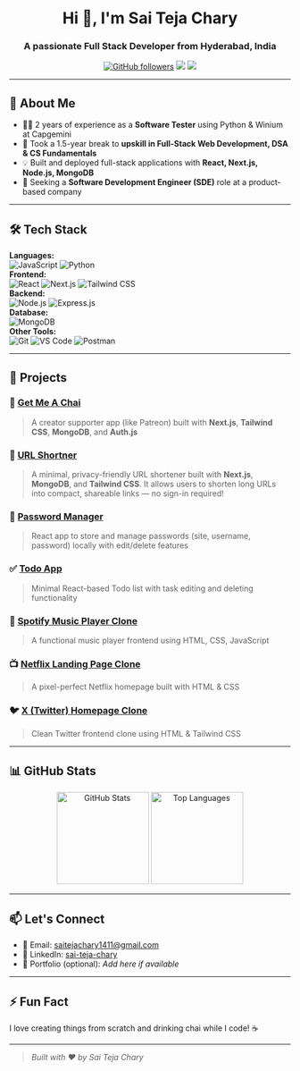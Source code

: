 <h1 align="center">Hi 👋, I'm Sai Teja Chary</h1>
<h3 align="center">A passionate Full Stack Developer from Hyderabad, India</h3>

<p align="center">
  <a href="https://github.com/sai-teja-chary"><img src="https://img.shields.io/github/followers/sai-teja-chary?label=Follow&style=social" alt="GitHub followers"></a>
  <a href="mailto:saitejachary1411@gmail.com"><img src="https://img.shields.io/badge/Email-saitejachary1411@gmail.com-blue?style=flat-square&logo=gmail"></a>
  <a href="https://linkedin.com/in/sai-teja-chary"><img src="https://img.shields.io/badge/LinkedIn-sai--teja--chary-blue?style=flat-square&logo=linkedin"></a>
</p>

---

## 💼 About Me

- 🧑‍💻 2 years of experience as a **Software Tester** using Python & Winium at Capgemini  
- 🔁 Took a 1.5-year break to **upskill in Full-Stack Web Development, DSA & CS Fundamentals**
- 💡 Built and deployed full-stack applications with **React, Next.js, Node.js, MongoDB**
- 🎯 Seeking a **Software Development Engineer (SDE)** role at a product-based company

---

## 🛠️ Tech Stack

**Languages:**  
![JavaScript](https://img.shields.io/badge/-JavaScript-F7DF1E?logo=javascript&logoColor=black&style=flat) ![Python](https://img.shields.io/badge/-Python-3776AB?logo=python&logoColor=white&style=flat)  
**Frontend:**  
![React](https://img.shields.io/badge/-React-61DAFB?logo=react&logoColor=black&style=flat) ![Next.js](https://img.shields.io/badge/-Next.js-000000?logo=next.js&logoColor=white&style=flat) ![Tailwind CSS](https://img.shields.io/badge/-TailwindCSS-38B2AC?logo=tailwind-css&logoColor=white&style=flat)  
**Backend:**  
![Node.js](https://img.shields.io/badge/-Node.js-339933?logo=node.js&logoColor=white&style=flat) ![Express.js](https://img.shields.io/badge/-Express.js-000000?logo=express&logoColor=white&style=flat)  
**Database:**  
![MongoDB](https://img.shields.io/badge/-MongoDB-47A248?logo=mongodb&logoColor=white&style=flat)  
**Other Tools:**  
![Git](https://img.shields.io/badge/-Git-F05032?logo=git&logoColor=white&style=flat) ![VS Code](https://img.shields.io/badge/-VSCode-007ACC?logo=visual-studio-code&logoColor=white&style=flat) ![Postman](https://img.shields.io/badge/-Postman-FF6C37?logo=postman&logoColor=white&style=flat)

---

## 🌱 Projects

### 🧋 [Get Me A Chai](https://sendmechai.vercel.app)
> A creator supporter app (like Patreon) built with **Next.js**, **Tailwind CSS**, **MongoDB**, and **Auth.js**

### 🔗 [URL Shortner](https://linkbits.vercel.app)
> A minimal, privacy-friendly URL shortener built with **Next.js**, **MongoDB**, and **Tailwind CSS**. It allows users to shorten long URLs into compact, shareable links — no sign-in required!

### 🔐 [Password Manager](https://savepasswords.netlify.app)
> React app to store and manage passwords (site, username, password) locally with edit/delete features

### ✅ [Todo App](https://usetodoodle.netlify.app)
> Minimal React-based Todo list with task editing and deleting functionality

### 🎵 [Spotify Music Player Clone](https://closespotify.netlify.app)
> A functional music player frontend using HTML, CSS, JavaScript

### 📺 [Netflix Landing Page Clone](https://netfixl.netlify.app)
> A pixel-perfect Netflix homepage built with HTML & CSS

### 🐦 [X (Twitter) Homepage Clone](https://tweeplex.netlify.app)
> Clean Twitter frontend clone using HTML & Tailwind CSS

---

## 📊 GitHub Stats

<p align="center">
  <img src="https://github-readme-stats.vercel.app/api?username=sai-teja-chary&show_icons=true&theme=radical" alt="GitHub Stats" height="165">
  <img src="https://github-readme-stats.vercel.app/api/top-langs/?username=sai-teja-chary&layout=compact&theme=radical" alt="Top Languages" height="165">
</p>

---

## 📫 Let's Connect

- 📧 Email: [saitejachary1411@gmail.com](mailto:saitejachary1411@gmail.com)
- 💼 LinkedIn: [sai-teja-chary](https://linkedin.com/in/sai-teja-chary)
- 🔗 Portfolio (optional): *Add here if available*

---

## ⚡ Fun Fact

I love creating things from scratch and drinking chai while I code! ☕

---

> *Built with ❤️ by Sai Teja Chary*
